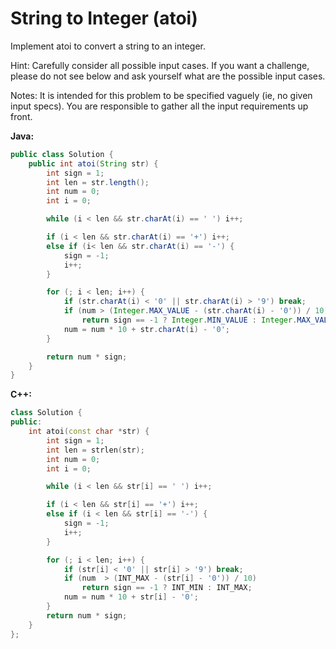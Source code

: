 # String to Integer (atoi)

Implement atoi to convert a string to an integer.

Hint: Carefully consider all possible input cases. If you want a challenge, please do not see below and ask yourself what are the possible input cases.

Notes: It is intended for this problem to be specified vaguely (ie, no given input specs). You are responsible to gather all the input requirements up front.

**Java:**
```java
public class Solution {
    public int atoi(String str) {
        int sign = 1;
        int len = str.length();
        int num = 0;
        int i = 0;

        while (i < len && str.charAt(i) == ' ') i++;

        if (i < len && str.charAt(i) == '+') i++;
        else if (i< len && str.charAt(i) == '-') {
            sign = -1;
            i++;
        }

        for (; i < len; i++) {
            if (str.charAt(i) < '0' || str.charAt(i) > '9') break;
            if (num > (Integer.MAX_VALUE - (str.charAt(i) - '0')) / 10)
                return sign == -1 ? Integer.MIN_VALUE : Integer.MAX_VALUE;
            num = num * 10 + str.charAt(i) - '0';
        }

        return num * sign;
    }
}
```

**C++:**
```c++
class Solution {
public:
    int atoi(const char *str) {
        int sign = 1;
        int len = strlen(str);
        int num = 0;
        int i = 0;

        while (i < len && str[i] == ' ') i++;

        if (i < len && str[i] == '+') i++;
        else if (i < len && str[i] == '-') {
            sign = -1;
            i++;
        }

        for (; i < len; i++) {
            if (str[i] < '0' || str[i] > '9') break;
            if (num  > (INT_MAX - (str[i] - '0')) / 10)
                return sign == -1 ? INT_MIN : INT_MAX;
            num = num * 10 + str[i] - '0';
        }
        return num * sign;
    }
};
```

